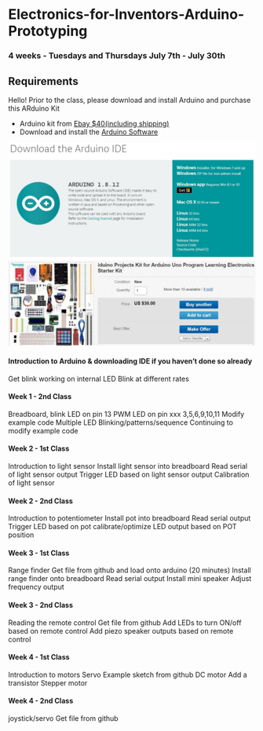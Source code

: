 # Electronics-for-Inventors-Arduino-Prototyping

### 4 weeks - Tuesdays and Thursdays July 7th - July 30th

## Requirements
Hello! Prior to the class, please download and install Arduino and purchase this ARduino Kit
- Arduino kit from [Ebay $40(including shipping)](https://www.ebay.com/itm/iduino-Projects-Kit-for-Arduino-Uno-Program-Learning-Electronics-Starter-Kit/333436519412?ssPageName=STRK%3AMEBIDX%3AIT&_trksid=p2060353.m2749.l2649)
- Download and install the [Arduino Software](https://www.arduino.cc/en/Main/Software)

![foo](https://github.com/nktnktnkt/Electronics-for-Inventors-Arduino-Prototyping/blob/master/pics/arduino_download.JPG)
![foo](https://github.com/nktnktnkt/Electronics-for-Inventors-Arduino-Prototyping/blob/master/pics/arduino_kit.JPG)

#### Introduction to Arduino & downloading IDE if you haven’t done so already
Get blink working on internal LED
Blink at different rates


#### Week 1 - 2nd Class
Breadboard, blink LED on pin 13
PWM LED on pin xxx 3,5,6,9,10,11
Modify example code
Multiple LED Blinking/patterns/sequence
Continuing to modify example code


#### Week 2 - 1st Class
Introduction to light sensor
Install light sensor into breadboard
Read serial of light sensor output
Trigger LED based on light sensor output
Calibration of light sensor

#### Week 2 - 2nd Class
Introduction to potentiometer
Install pot into breadboard
Read serial output
Trigger LED based on pot
calibrate/optimize LED output based on POT position


#### Week 3 - 1st Class
Range finder
Get file from github and load onto arduino (20 minutes)
Install range finder onto breadboard
Read serial output
Install mini speaker
Adjust frequency output

#### Week 3 - 2nd Class
Reading the remote control
Get file from github
Add LEDs to turn ON/off based on remote control
Add piezo speaker outputs based on remote control

#### Week 4 - 1st Class
Introduction to motors
Servo
Example sketch from github
DC motor
Add a transistor
Stepper motor


#### Week 4 - 2nd Class
joystick/servo
Get file from github
